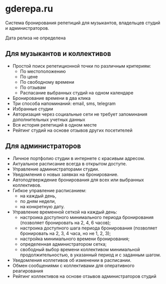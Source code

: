 # gderepa.ru

Система бронирования репетиций для музыкантов, владельцев студий и администраторов.

Дата релиза не определена

## Для музыкантов и коллективов
* Простой поиск репетиционной точки по различным критериям:
  * По местоположению
  * По цене
  * По свободному времени
  * По отзывам
  * Распасание выбранных студий на одном календаре
* Бронирование времени в два клика
* Три способа напоминаний: email, sms, telegram
* Избранные студии
* Авторизация через социальные сети не требует запоминания дополнительных учетных данных
* Вся история репетиций в одном месте
* Рейтинг студий на основе отзывов других посетителей

## Для администраторов
* Личное портфолио студии в интернете с красивым адресом.
* Актуальное расписание всегда в открытом доступе.
* Управление администраторами студии.
* Уведомления о новых заявках на бронирование.
* Автоподтверждение бронирования для всех или выбранных коллективов.
* Гибкое управление расписанием:
  * на каждый день,
  * по дням недели,
  * на конкретную дату.
* Управление временной сеткой на каждый день:
  * настроика доступного минимального периода бронирования (позволяет бронировать на 2, 4, 6 часов);
  * настроика доступного шага периода бронирования (позволяет бронировать на 2, 3, 4 часа, но не 1, 2, 3);
  * настройка минимального времени бронирования;
  * определенная администратором сетка;
  * свободный выбор времени коллективом минимальной продолжительностью, в указанный период и с заданным шагом.
* Уведомления коллетивов об изменении в расписании.
* Обмен сообщениями с коллективами для оперативного реагирования
* Рейтинг коллективов на основе отзывов администраторов студий